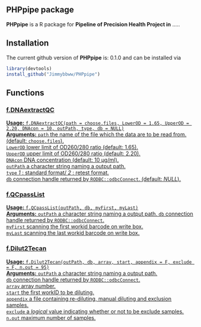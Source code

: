 
## <i class="fa fa-map" aria-hidden="true"></i> PHPpipe package

**PHPpipe** is a R package for **Pipeline of Precision Health Project in** .....

## <i class="fa fa-rocket" aria-hidden="true"></i> Installation

The current github version of **PHPpipe** is: 0.1.0 and can be installed via

``` r
library(devtools)
install_github("Jimmybbww/PHPpipe")
```

## <i class="fa fa-rocket" aria-hidden="true"></i> Functions

### <u>f.DNAextractQC<u>
**Usage:**
`f.DNAextractQC(path = choose.files, LowerOD = 1.65, UpperOD = 2.20, DNAcon = 10, outPath, type, db = NULL)`  <br>
**Arguments:**
`path`  the name of the file which the data are to be read from.  (default: `choose.files`).  
`LowerOD` lower limit of OD260/280 ratio (default: 1.65).  
`UpperOD` upper limit of OD260/280 ratio (default: 2.20).  
`DNAcon` DNA concentration (default: 10 µg/ml).  
`outPath` a character string naming a output path.  
`type` *1* : standard format/ *2* : retest format.  
`db` connection handle returned by `RODBC::odbcConnect`. (default: *NULL*).  

### <u>f.QCpassList<u>
**Usage:**
`f.QCpassList(outPath, db, myFirst, myLast)`  <br>
**Arguments:**
`outPath` a character string naming a output path.
`db` connection handle returned by `RODBC::odbcConnect`.   
`myFirst` scanning the first workid barcode on write box.   
`myLast` scanning the last workid barcode on write box.  

### <u>f.Dilut2Tecan<u>
**Usage:**
`f.Dilut2Tecan(outPath, db, array, start, appendix = F, exclude = F, n.out = 95)`  <br>
**Arguments:**
`outPath` a character string naming a output path.  
`db` connection handle returned by `RODBC::odbcConnect`.  
`array` array number.  
`start` the first workID to be diluting.  
`appendix`  a file containing re-diluting, manual diluting and exclusion samples.  
`exclude` a *logical* value indicating whether or not to be exclude samples.  
`n.out` maximum number of samples.  